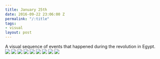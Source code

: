 ```yaml
---
title: January 25th
date: 2016-09-22 23:06:00 Z
permalink: "/:title"
tags:
- visual
layout: post
---
```


A visual sequence of events that happened during the revolution in Egypt.
<img class="cover" src="/_uploads/jan25_1.png"/>
<img class="left" src="/_uploads/jan25_2.png"/>
<img class="center" src="/_uploads/jan25_3.png"/>
<img class="right" src="/_uploads/jan25_4.png"/>
<img class="left" src="/_uploads/jan25_5.png"/>
<img class="center" src="/_uploads/jan25_6.png"/>
<img class="right" src="/_uploads/jan25_7.png"/>
<img class="cover" src="/_uploads/jan25_9.png"/>
<img class="left" src="/_uploads/jan25_8.png"/>